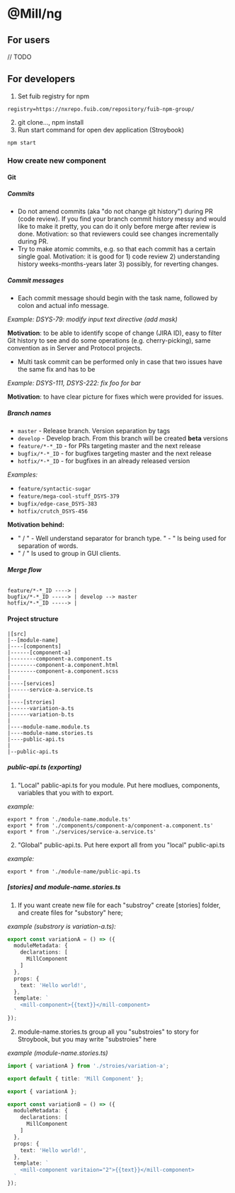 # @Mill/ng

## For users

// TODO

## For developers

1. Set fuib registry for npm
```
registry=https://nxrepo.fuib.com/repository/fuib-npm-group/
```
2. git clone..., npm install
3. Run start command for open dev application (Stroybook)
```
npm start
```

### How create new component
#### Git 
##### **Commits**
* Do not amend commits (aka "do not change git history") during PR (code review).
If you find your branch commit history messy and would like to make it pretty, you can do it only before merge after review is done.
Motivation: so that reviewers could see changes incrementally during PR.
* Try to make atomic commits, e.g. so that each commit has a certain single goal.
Motivation: it is good for 1) code review 2) understanding history weeks-months-years later 3) possibly, for reverting changes.

##### **Commit messages**
* Each commit message should begin with the task name, followed by colon and actual info message.

*Example: DSYS-79: modify input text directive (add mask)*

**Motivation**: to be able to identify scope of change (JIRA ID), easy to filter Git history to see and do some operations (e.g. cherry-picking), same convention as in Server and Protocol projects.

* Multi task commit can be performed only in case that two issues have the same fix and has to be 

*Example: DSYS-111, DSYS-222: fix foo for bar*

**Motivation**: to have clear picture for fixes which were provided for issues.

##### **Branch names**
* `master` - Release branch. Version separation by tags
* `develop` - Develop brach. From this branch will be created **beta** versions
* `feature/*-*_ID` - for PRs targeting master and the next release
* `bugfix/*-*_ID` - for bugfixes targeting master and the next release
* `hotfix/*-*_ID` - for bugfixes in an already released version

*Examples:*
* `feature/syntactic-sugar`
* `feature/mega-cool-stuff_DSYS-379`
* `bugfix/edge-case_DSYS-383`
* `hotfix/crutch_DSYS-456`

**Motivation behind:**
* " / " - Well understand separator for branch type. " - " Is being used for separation of words.
* " / " Is used to group in GUI clients.

###### **Merge flow**
```
feature/*-*_ID ----> |
bugfix/*-*_ID -----> | develop --> master
hotfix/*-*_ID -----> |
```


#### Project structure
```
|[src]
|--[module-name]
|----[components]
|------[component-a]
|--------component-a.component.ts
|--------component-a.component.html
|--------component-a.component.scss
|
|----[services]
|------service-a.service.ts
|
|----[strories]
|------variation-a.ts
|------variation-b.ts
|
|----module-name.module.ts
|----module-name.stories.ts
|----public-api.ts
|
|--public-api.ts
```
##### **public-api.ts (exporting)**
1. "Local" pablic-api.ts for you module. Put here modlues, components, variables that you with to export.

*example:*
```
export * from './module-name.module.ts'
export * from './components/component-a/component-a.component.ts'
export * from './services/service-a.service.ts'
```
2. "Global" public-api.ts. Put here export all from you "local" public-api.ts

*example:*
```
export * from './module-name/public-api.ts
```
##### **[stories] and module-name.stories.ts**
1. If you want create new file for each "substroy" create [stories] folder, and create files for "substory" here;

*example (substrory is variation-a.ts):*
```typescript
export const variationA = () => ({
  moduleMetadata: {
    declarations: [
      MillComponent
    ]
  },
  props: {
    text: 'Hello world!',
  },
  template: `
    <mill-component>{{text}}</mill-component>
  `
});
``` 

2. module-name.stories.ts group all you "substroies" to story for Stroybook, but you may write "substroies" here

*example (module-name.stories.ts)*
```typescript
import { variationA } from './stroies/variation-a';

export default { title: 'Mill Component' };

export { variationA };

export const variationB = () => ({
  moduleMetadata: {
    declarations: [
      MillComponent
    ]
  },
  props: {
    text: 'Hello world!',
  },
  template: `
    <mill-component varitaion="2">{{text}}</mill-component>
  `
});
```

